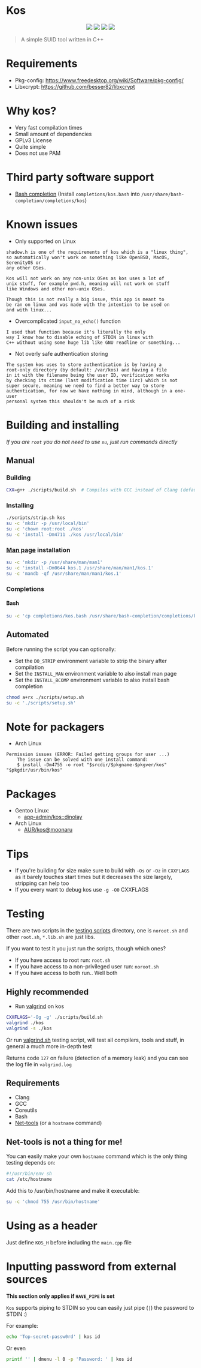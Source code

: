 # Kos

<p align="center">
  <img src="https://img.shields.io/github/last-commit/TruncatedDinosour/kos?color=red&style=flat-square">
  <img src="https://img.shields.io/github/repo-size/TruncatedDinosour/kos?color=red&style=flat-square">
  <img src="https://img.shields.io/github/issues/TruncatedDinosour/kos?color=red&style=flat-square">
  <img src="https://img.shields.io/github/stars/TruncatedDinosour/kos?color=red&style=flat-square">
</p>

> A simple SUID tool written in C++

# Requirements

- Pkg-config: https://www.freedesktop.org/wiki/Software/pkg-config/
- Libxcrypt: https://github.com/besser82/libxcrypt

# Why kos?

- Very fast compilation times
- Small amount of dependencies
- GPLv3 License
- Quite simple
- Does not use PAM

# Third party software support

- [Bash completion](https://github.com/scop/bash-completion) (Install `completions/kos.bash` into `/usr/share/bash-completion/completions/kos`)

# Known issues

- Only supported on Linux

```
shadow.h is one of the requirements of kos which is a "linux thing",
so automatically won't work on something like OpenBSD, MacOS, SerenityOS or
any other OSes.

Kos will not work on any non-unix OSes as kos uses a lot of
unix stuff, for example pwd.h, meaning will not work on stuff
like Windows and other non-unix OSes.

Though this is not really a big issue, this app is meant to
be ran on linux and was made with the intention to be used on
and with linux...
```

- Overcomplicated `input_no_echo()` function

```
I used that function because it's literally the only
way I know how to disable eching of STDIN in linux with
C++ without using some huge lib like GNU readline or something...
```

- Not overly safe authentication storing

```
The system kos uses to store authentication is by having a
root-only directory (by default: /var/kos) and having a file
in it with the filename being the user ID, verification works
by checking its ctime (last modification time iirc) which is not
super secure, meaning we need to find a better way to store
authentication, for now we have nothing in mind, although in a one-user
personal system this shouldn't be much of a risk
```

# Building and installing

_If you are `root` you do not need to use `su`, just run commands directly_

## Manual

### Building

```sh
CXX=g++ ./scripts/build.sh  # Compiles with GCC instead of Clang (default)
```

### Installing

```sh
./scripts/strip.sh kos
su -c 'mkdir -p /usr/local/bin'
su -c 'chown root:root ./kos'
su -c 'install -Dm4711 ./kos /usr/local/bin'
```

### [Man page](https://man-db.nongnu.org/) installation

```sh
su -c 'mkdir -p /usr/share/man/man1'
su -c 'install -Dm0644 kos.1 /usr/share/man/man1/kos.1'
su -c 'mandb -qf /usr/share/man/man1/kos.1'
```

### Completions

#### Bash

```sh
su -c 'cp completions/kos.bash /usr/share/bash-completion/completions/kos'
```

## Automated

Before running the script you can optionally:

- Set the `DO_STRIP` environment variable to strip the binary after compilation
- Set the `INSTALL_MAN` environment variable to also install man page
- Set the `INSTALL_BCOMP` environment variable to also install bash completion

```sh
chmod a+rx ./scripts/setup.sh
su -c './scripts/setup.sh'
```

# Note for packagers

- Arch Linux

```
Permission issues (ERROR: Failed getting groups for user ...)
    The issue can be solved with one install command:
    $ install -Dm4755 -o root "$srcdir/$pkgname-$pkgver/kos" "$pkgdir/usr/bin/kos"
```

# Packages

- Gentoo Linux:
  - [app-admin/kos::dinolay](https://ari-web.xyz/gentooatom/app-admin/kos)
- Arch Linux
  - [AUR/kos@moonaru](https://aur.archlinux.org/packages/kos)

# Tips

- If you're building for size make sure to build with `-Os` or `-Oz` in `CXXFLAGS`
  as it barely touches start times but it decreases the size largely, stripping
  can help too
- If you every want to debug kos use `-g -O0` CXXFLAGS

# Testing

There are two scripts in the [testing scripts](/scripts/test) directory,
one is `noroot.sh` and other `root.sh`, `*.lib.sh` are just
libs.

If you want to test it you just run the scripts, though which ones?

- If you have access to root run: `root.sh`
- If you have access to a non-privileged user run: `noroot.sh`
- If you have access to both run.. Well both

## Highly recommended

- Run [valgrind](https://valgrind.org/info/about.html) on kos

```sh
CXXFLAGS='-Og -g' ./scripts/build.sh
valgrind ./kos
valgrind -s ./kos
```

Or run [valgrind.sh](/scripts/test/valgrind.sh) testing script,
will test all compilers, tools and stuff, in general a much more
in-depth test

Returns code `127` on failure (detection of a memory leak) and
you can see the log file in `valgrind.log`

## Requirements

- Clang
- GCC
- Coreutils
- Bash
- [Net-tools](http://net-tools.sourceforge.net/) (or a `hostname` command)

## Net-tools is not a thing for me!

You can easily make your own `hostname` command which is the
only thing testing depends on:

```sh
#!/usr/bin/env sh
cat /etc/hostname
```

Add this to /usr/bin/hostname and make it executable:

```sh
su -c 'chmod 755 /usr/bin/hostname'
```

# Using as a header

Just define `KOS_H` before including the `main.cpp` file

# Inputting password from external sources

**This section only applies if `HAVE_PIPE` is set**

`Kos` supports piping to STDIN so you can easily just
pipe (`|`) the password to STDIN :)

For example:

```sh
echo 'Top-secret-passw0rd' | kos id
```

Or even

```sh
printf '' | dmenu -l 0 -p 'Password: ' | kos id
```
